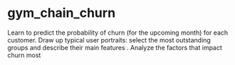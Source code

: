 # gym_chain_churn
Learn to predict the probability of churn (for the upcoming month) for each customer.  Draw up typical user portraits: select the most outstanding groups and describe their main features . Analyze the factors that impact churn most
